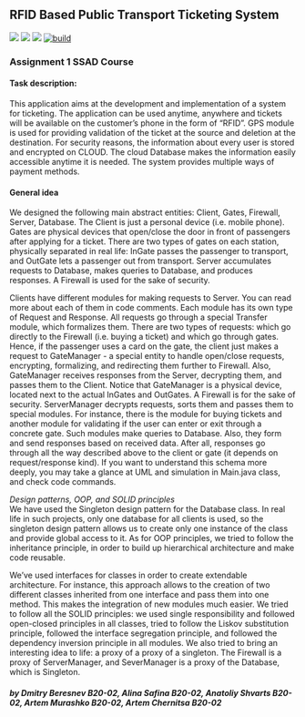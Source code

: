 ## RFID Based Public Transport Ticketing System

![](https://img.shields.io/github/issues/aalexren/RFID-System) ![](https://img.shields.io/github/stars/aalexren/RFID-System) ![](https://img.shields.io/github/license/aalexren/RFID-System) [![build](https://github.com/aalexren/RFID-System/actions/workflows/build.yml/badge.svg)](https://github.com/aalexren/RFID-System/actions/workflows/build.yml)

### Assignment 1 SSAD Course


####  **Task description:**

This application aims at the development and implementation of a system for ticketing. The application can be used anytime, anywhere and tickets will be available on the customer’s phone in the form of “RFID”. GPS module is used for providing validation of the ticket at the source and deletion at the destination. For security reasons, the information about every user is stored and encrypted on CLOUD. The cloud Database makes the information easily accessible anytime it is needed. The system provides multiple ways of payment methods.

#### **General idea**
We designed the following main abstract entities: Client, Gates, Firewall, Server, Database. The Client is just a personal device (i.e. mobile phone). Gates are physical devices that open/close the door in front of passengers after applying for a ticket. There are two types of gates on each station, physically separated in real life: InGate passes the passenger to transport, and OutGate lets a passenger out from transport. Server accumulates requests to Database, makes queries to Database, and produces responses. A Firewall is used for the sake of security.

Clients have different modules for making requests to Server. You can read more about each of them in code comments. Each module has its own type of Request and Response. All requests go through a special Transfer module, which formalizes them. There are two types of requests: which go directly to the Firewall (i.e. buying a ticket) and which go through gates. Hence, if the passenger uses a card on the gate, the client just makes a request to GateManager - a special entity to handle open/close requests, encrypting, formalizing, and redirecting them further to Firewall. Also, GateManager receives responses from the Server, decrypting them, and passes them to the Client. Notice that GateManager is a physical device, located next to the actual InGates and OutGates. A Firewall is for the sake of security. ServerManager decrypts requests, sorts them and passes them to special modules. For instance, there is the module for buying tickets and another module for validating if the user can enter or exit through a concrete gate. Such modules make queries to Database. Also, they form and send responses based on received data. After all, responses go through all the way described above to the client or gate (it depends on request/response kind). If you want to understand this schema more deeply, you may take a glance at UML and simulation in Main.java class, and check code commands.

*Design patterns, OOP, and SOLID principles*  
We have used the Singleton design pattern for the Database class. In real life in such projects, only one database for all clients is used, so the singleton design pattern allows us to create only one instance of the class and provide global access to it. 
As for OOP principles, we tried to follow the inheritance principle, in order to build up hierarchical architecture and make code reusable. 

We’ve used interfaces for classes in order to create extendable architecture. For instance, this approach allows to the creation of two different classes inherited from one interface and pass them into one method. This makes the integration of new modules much easier.
We tried to follow all the SOLID principles: we used single responsibility and followed open-closed principles in all classes, tried to follow the Liskov substitution principle, followed the interface segregation principle, and followed the dependency inversion principle in all modules.
We also tried to bring an interesting idea to life: a proxy of a proxy of a singleton. The Firewall is a proxy of ServerManager, and SeverManager is a proxy of the Database, which is Singleton.

#### *by Dmitry Beresnev B20-02, Alina Safina B20-02, Anatoliy Shvarts B20-02, Artem Murashko B20-02, Artem Chernitsa B20-02*